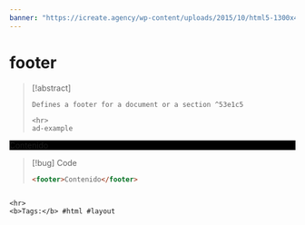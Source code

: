 ```yaml
---
banner: "https://icreate.agency/wp-content/uploads/2015/10/html5-1300x470.gif"
---
```

# footer
> [!abstract]
> ````
> Defines a footer for a document or a section ^53e1c5
> 
> <hr>
> ad-example
<footer style="background-color:black">Contenido</footer>

> [!bug] Code
> ~~~html
> <footer>Contenido</footer>
> ~~~


````

<hr>
<b>Tags:</b> #html #layout